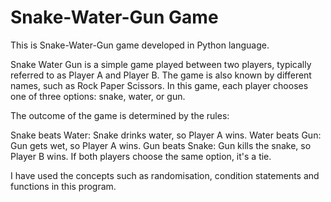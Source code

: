 # Snake-Water-Gun Game

This is Snake-Water-Gun game developed in Python language.

Snake Water Gun is a simple game played between two players, typically referred to as Player A and Player B. The game is also known by different names, such as Rock Paper Scissors. In this game, each player chooses one of three options: snake, water, or gun.

The outcome of the game is determined by the rules:

Snake beats Water: Snake drinks water, so Player A wins.
Water beats Gun: Gun gets wet, so Player A wins.
Gun beats Snake: Gun kills the snake, so Player B wins.
If both players choose the same option, it's a tie.

I have used the concepts such as randomisation, condition statements and functions in this program.
